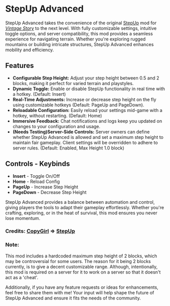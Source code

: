 # StepUp Advanced

StepUp Advanced takes the convenience of the original [StepUp][SU] mod for [*Vintage Story*][VS] to the next level. With fully customizable settings, intuitive toggle options, and server compatibility, this mod provides a seamless experience for navigating terrain. Whether you're exploring rugged mountains or building intricate structures, StepUp Advanced enhances mobility and efficiency.

[SU]: https://mods.vintagestory.at/stepup
[VS]: https://www.vintagestory.at/

## Features
- **Configurable Step Height:** Adjust your step height between 0.5 and 2 blocks, making it perfect for varied terrain and playstyles.
- **Dynamic Toggle:** Enable or disable StepUp functionality in real time with a hotkey. (Default: Insert)
- **Real-Time Adjustments:** Increase or decrease step height on the fly using customizable hotkeys (Default: PageUp and PageDown).
- **Reloadable Configuration:** Easily reload your settings mid-game with a hotkey, without restarting. (Default: Home)
- **Immersive Feedback:** Chat notifications and logs keep you updated on changes to your configuration and usage.
- **(Needs Testing)Server-Side Controls:** Server owners can define whether StepUp Advanced is allowed and set a maximum step height to maintain fair gameplay. Client settings will be overridden to adhere to server rules. (Default: Enabled, Max Height 1.0 block)

## Controls - Keybinds
- **Insert** - Toggle On/Off
- **Home** - Reload Config
- **PageUp** - Increase Step Height
- **PageDown** - Decrease Step Height

StepUp Advanced provides a balance between automation and control, giving players the tools to adapt their gameplay effortlessly. Whether you're crafting, exploring, or in the heat of survival, this mod ensures you never lose momentum.

### Credits: [CopyGirl][CG] => [StepUp][SU]
[CG]: https://mods.vintagestory.at/list/mod?sortby=lastreleased&sortdir=desc&text=&side=&userid=41&mv=
### Note:
This mod includes a hardcoded maximum step height of 2 blocks, which may be controversial for some users. The reason for it being 2 blocks currently, is to give a decent customizable range. Although, intentionally, this mod is required on a server for it to work on a server so that it doesn't act as a 'cheat'.

Additionally, if you have any feature requests or ideas for enhancements, feel free to share them with me! Your input will help shape the future of StepUp Advanced and ensure it fits the needs of the community.
